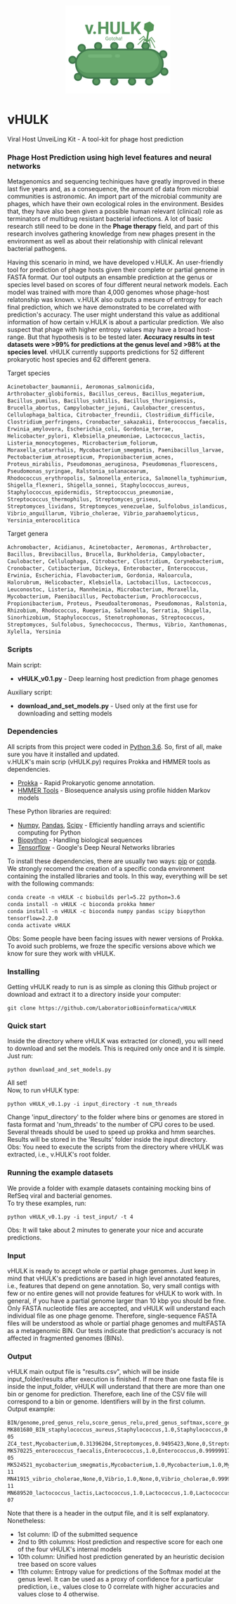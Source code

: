 <p align="center"> <img src="logo_vHULK.png" height="200" alt="vHULK" /> </p>

# vHULK
Viral Host UnveiLing Kit - A tool-kit for phage host prediction

### Phage Host Prediction using high level features and neural networks
Metagenomics and sequencing techiniques have greatly improved in these last five years and, as a consequence, the amount of data from microbial communities is astronomic. An import part of the microbial community are phages, which have their own ecological roles in the environment. Besides that, they have also been given a possible human relevant (clinical) role as terminators of multidrug resistant bacterial infections. A lot of basic research still need to be done in the **Phage therapy** field, and part of this research involves gathering knowledge from new phages present in the environment as well as about their relationship with clinical relevant bacterial pathogens.

Having this scenario in mind, we have developed v.HULK. An user-friendly tool for prediction of phage hosts given their complete or partial genome in FASTA format. Our tool outputs an ensamble prediction at the genus or species level based on scores of four different neural network models. Each model was trained with more than 4,000 genomes whose phage-host relatonship was known. v.HULK also outputs a mesure of entropy for each final prediction, which we have demonstrated to be correlated with prediction's accuracy. The user might understand this value as additional information of how certain v.HULK is about a particular prediction. We also suspect that phage with higher entropy values may have a broad host-range. But that hypothesis is to be tested later. **Accuracy results in test datasets were >99% for predictions at the genus level and >98% at the species level**. vHULK currently supports predictions for 52 different prokaryotic host species and 62 different genera.

Target species
```
Acinetobacter_baumannii, Aeromonas_salmonicida, Arthrobacter_globiformis, Bacillus_cereus, Bacillus_megaterium, Bacillus_pumilus, Bacillus_subtilis, Bacillus_thuringiensis, Brucella_abortus, Campylobacter_jejuni, Caulobacter_crescentus, Cellulophaga_baltica, Citrobacter_freundii, Clostridium_difficile, Clostridium_perfringens, Cronobacter_sakazakii, Enterococcus_faecalis, Erwinia_amylovora, Escherichia_coli, Gordonia_terrae, Helicobacter_pylori, Klebsiella_pneumoniae, Lactococcus_lactis, Listeria_monocytogenes, Microbacterium_foliorum, Moraxella_catarrhalis, Mycobacterium_smegmatis, Paenibacillus_larvae, Pectobacterium_atrosepticum, Propionibacterium_acnes, Proteus_mirabilis, Pseudomonas_aeruginosa, Pseudomonas_fluorescens, Pseudomonas_syringae, Ralstonia_solanacearum, Rhodococcus_erythropolis, Salmonella_enterica, Salmonella_typhimurium, Shigella_flexneri, Shigella_sonnei, Staphylococcus_aureus, Staphylococcus_epidermidis, Streptococcus_pneumoniae, Streptococcus_thermophilus, Streptomyces_griseus, Streptomyces_lividans, Streptomyces_venezuelae, Sulfolobus_islandicus, Vibrio_anguillarum, Vibrio_cholerae, Vibrio_parahaemolyticus, Yersinia_enterocolitica
```
Target genera
```
Achromobacter, Acidianus, Acinetobacter, Aeromonas, Arthrobacter, Bacillus, Brevibacillus, Brucella, Burkholderia, Campylobacter, Caulobacter, Cellulophaga, Citrobacter, Clostridium, Corynebacterium, Cronobacter, Cutibacterium, Dickeya, Enterobacter, Enterococcus, Erwinia, Escherichia, Flavobacterium, Gordonia, Haloarcula, Halorubrum, Helicobacter, Klebsiella, Lactobacillus, Lactococcus, Leuconostoc, Listeria, Mannheimia, Microbacterium, Moraxella, Mycobacterium, Paenibacillus, Pectobacterium, Prochlorococcus, Propionibacterium, Proteus, Pseudoalteromonas, Pseudomonas, Ralstonia, Rhizobium, Rhodococcus, Ruegeria, Salmonella, Serratia, Shigella, Sinorhizobium, Staphylococcus, Stenotrophomonas, Streptococcus, Streptomyces, Sulfolobus, Synechococcus, Thermus, Vibrio, Xanthomonas, Xylella, Yersinia
```


### Scripts
Main script:
   * **vHULK_v0.1.py** - Deep learning host prediction from phage genomes
  
Auxiliary script:
   * **download_and_set_models.py** - Used only at the first use for downloading and setting models
   
### Dependencies

All scripts from this project were coded in [Python 3.6](https://www.python.org/). So, first of all, make sure you have it installed and updated.  
v.HULK's main scrip (vHULK.py) requires Prokka and HMMER tools as dependencies. 

* [Prokka](https://github.com/tseemann/prokka) - Rapid Prokaryotic genome annotation.
* [HMMER Tools](http://www.hmmer.org/) - Biosequence analysis using profile hidden Markov models

These Python libraries are required:

* [Numpy](http://www.numpy.org/), [Pandas](https://pandas.pydata.org/), [Scipy](https://www.scipy.org/) - Efficiently handling arrays and scientific computing for Python
* [Biopython](http://biopython.org/) - Handling biological sequences
* [Tensorflow](https://www.tensorflow.org/) - Google's Deep Neural Networks libraries 

To install these dependencies, there are usually two ways: [pip](https://pypi.org/project/pip/) or [conda](https://www.anaconda.com/products/individual).  
We strongly recomend the creation of a specific conda environment containing the installed libraries and tools. In this way, everything will be set with the following commands:

```
conda create -n vHULK -c biobuilds perl=5.22 python=3.6
conda install -n vHULK -c bioconda prokka hmmer
conda install -n vHULK -c bioconda numpy pandas scipy biopython tensorflow=2.2.0
conda activate vHULK
```

Obs: Some people have been facing issues with newer versions of Prokka. To avoid such problems, we froze the specific versions above which we know for sure they work with vHULK.

### Installing

Getting vHULK ready to run is as simple as cloning this Github project or download and extract it to a directory inside your computer:

```
git clone https://github.com/LaboratorioBioinformatica/vHULK
```

### Quick start

Inside the directory where vHULK was extracted (or cloned), you will need to download and set the models. 
This is required only once and it is simple. Just run:
```
python download_and_set_models.py
```
All set!  
Now, to run vHULK type:
```
python vHULK_v0.1.py -i input_directory -t num_threads
```

Change 'input_directory' to the folder where bins or genomes are stored in fasta format and 'num_threads' to the number of CPU cores to be used. Several threads should be used to speed up prokka and hmm searches.  
Results will be stored in the 'Results' folder inside the input directory.  
Obs: You need to execute the scripts from the directory where vHULK was extracted, i.e., v.HULK's root folder. 

### Running the example datasets

We provide a folder with example datasets containing mocking bins of RefSeq viral and bacterial genomes.  
To try these examples, run:

```
python vHULK_v0.1.py -i test_input/ -t 4
```

Obs: It will take about 2 minutes to generate your nice and accurate predictions.

### Input
vHULK is ready to accept whole or partial phage genomes. Just keep in mind that vHULK's predictions are based in high level annotated features, i.e., features that depend on gene annotation. So, very small contigs with few or no entire genes will not provide features for vHULK to work with. In general, if you have a partial genome larger than 10 kbp you should be fine.  
Only FASTA nucleotide files are accepted, and vHULK will understand each individual file as one phage genome. Therefore, single-sequence FASTA files will be understood as whole or partial phage genomes and multiFASTA as a metagenomic BIN. Our tests indicate that prediction's accuracy is not affected in fragmented genomes (BINs).

### Output
vHULK main output file is "results.csv", which will be inside input_folder/results after execution is finished. If more than one fasta file is inside the input_folder, vHULK will understand that there are more than one bin or genome for prediction. Therefore, each line of the CSV file will correspond to a bin or genome. Identifiers will by in the first column.  
Output example:
```
BIN/genome,pred_genus_relu,score_genus_relu,pred_genus_softmax,score_genus_softmax,pred_species_relu,score_species_relu,pred_species_softmax,score_species_softmax,final_prediction,entropy
MK801680_BIN_staphylococcus_aureus,Staphylococcus,1.0,Staphylococcus,0.9999988,Staphylococcus_aureus,1.0,Staphylococcus_aureus,0.9999976,Staphylococcus_aureus,1.9657731e-05
ZC4_test,Mycobacterium,0.31396204,Streptomyces,0.9495423,None,0,Streptomyces_griseus,0.4496213,Streptomyces,0.31331635
MK570225_enterococcus_faecalis,Enterococcus,1.0,Enterococcus,0.99999917,None,0,Enterococcus_faecalis,0.9999571,Enterococcus_faecalis,1.4299788e-05
MK524521_mycobacterium_smegmatis,Mycobacterium,1.0,Mycobacterium,1.0,Mycobacterium_smegmatis,1.0,Mycobacterium_smegmatis,1.0,Mycobacterium_smegmatis,1.465061e-11
MN41915_vibrio_cholerae,None,0,Vibrio,1.0,None,0,Vibrio_cholerae,0.99995685,Vibrio_cholerae,1.9252913e-11
MN689520_lactococcus_lactis,Lactococcus,1.0,Lactococcus,1.0,Lactococcus_lactis,1.0,Lactococcus_lactis,0.9999994,Lactococcus_lactis,4.9965405e-07
```

Note that there is a header in the output file, and it is self explanatory. Nonetheless:  
* 1st column: ID of the submitted sequence  
* 2nd to 9th columns: Host prediction and respective score for each one of the four vHULK's internal models  
* 10th column: Unified host prediction generated by an heuristic decision tree based on score values  
* 11th column: Entropy value for predictions of the Softmax model at the genus level. It can be used as a proxy of confidence for a particular prediction, i.e., values close to 0 correlate with higher accuracies and values close to 4 otherwise.  
